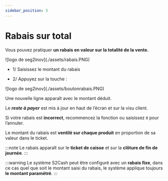 ```yaml
---
sidebar_position: 5
---
```


# Rabais sur total

Vous pouvez pratiquer **un rabais en valeur sur la totalité de la vente.**

<div className="contenaireImg">
    ![logo de seg2inov](./assets/rabais.PNG)
</div>

- 1/ Saisissez le montant du rabais

- 2/ Appuyez sur la touche :


<div className="contenaireImg">
    ![logo de seg2inov](./assets/boutonrabais.PNG)
</div>

Une nouvelle ligne apparaît avec le montant déduit.


Le ***reste à payer*** est mis à jour en haut de l’écran et sur la visu client.

Si votre rabais est **incorrect**, recommencez la fonction ou saisissez  ```0```  pour l’annuler. 

Le montant du rabais est **ventilé sur chaque produit** en proportion de sa valeur dans le ticket.

:::note
Le rabais apparaît sur le **ticket de caisse** et sur la **clôture de fin de journée**.
:::

:::warning
Le système S2Cash peut être configuré avec un **rabais fixe**, dans ce cas quel que soit le montant saisi du rabais, le système applique toujours **le montant paramétré**.
:::
